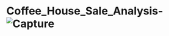 # Coffee_House_Sale_Analysis-![Capture](https://github.com/Rituparna0109/Coffee_House_Sale_Analysis-/assets/104687434/31aaec6d-6899-422a-b4da-dddcedf10b9a)
